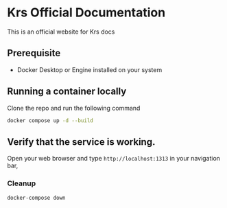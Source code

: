 # Krs Official Documentation

This is an official website for Krs docs

## Prerequisite

- Docker Desktop or Engine installed on your system

## Running a container locally

Clone the repo and run the following command

   ```bash
   docker compose up -d --build
   ```


## Verify that the service is working.

Open your web browser and type `http://localhost:1313` in your navigation bar,


### Cleanup


```bash
docker-compose down
```


